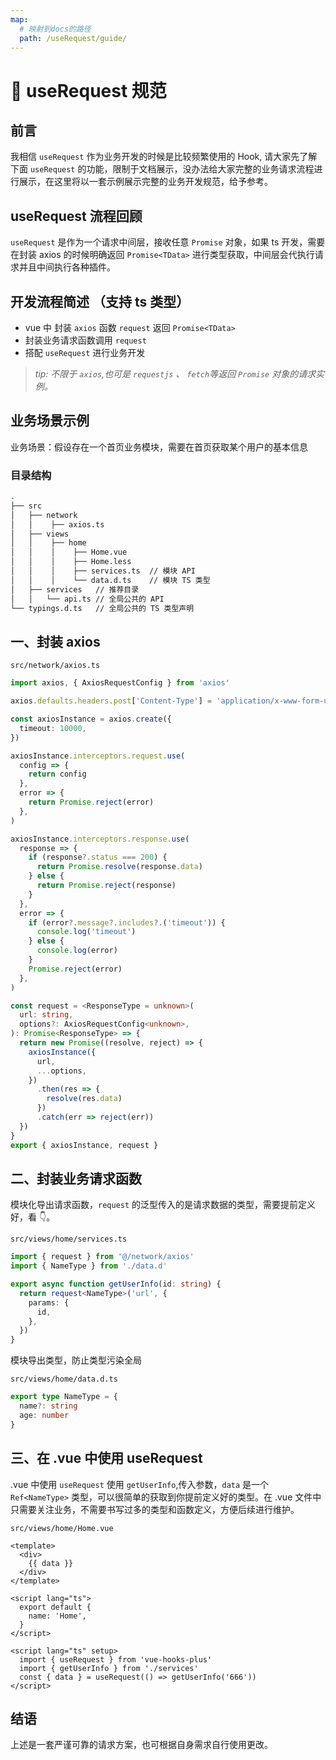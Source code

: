 ```yaml
---
map:
  # 映射到docs的路径
  path: /useRequest/guide/
---
```


# 📐 useRequest 规范

## 前言

我相信 `useRequest` 作为业务开发的时候是比较频繁使用的 Hook, 请大家先了解下面 `useRequest` 的功能，限制于文档展示，没办法给大家完整的业务请求流程进行展示，在这里将以一套示例展示完整的业务开发规范，给予参考。

## useRequest 流程回顾

`useRequest` 是作为一个请求中间层，接收任意 `Promise` 对象，如果 ts 开发，需要在封装 axios 的时候明确返回 `Promise<TData>` 进行类型获取，中间层会代执行请求并且中间执行各种插件。

## 开发流程简述 （支持 ts 类型）

- vue 中 封装 `axios` 函数 `request` 返回 `Promise<TData>`
- 封装业务请求函数调用 `request`
- 搭配 `useRequest` 进行业务开发

> _tip: 不限于 `axios`,也可是 `requestjs` 、 `fetch`等返回 `Promise` 对象的请求实例。_

## 业务场景示例

业务场景：假设存在一个首页业务模块，需要在首页获取某个用户的基本信息

### 目录结构

```bash
.
├── src
│   ├── network
│   │    ├── axios.ts
│   ├── views
│   │    ├── home
│   │    │    ├── Home.vue
│   │    │    ├── Home.less
│   │    │    ├── services.ts  // 模块 API
│   │    │    └── data.d.ts    // 模块 TS 类型
│   ├── services   // 推荐目录
│   │   └── api.ts // 全局公共的 API
└── typings.d.ts   // 全局公共的 TS 类型声明

```

## 一、封装 axios

`src/network/axios.ts`

```typescript
import axios, { AxiosRequestConfig } from 'axios'

axios.defaults.headers.post['Content-Type'] = 'application/x-www-form-urlencoded;charset=UTF-8'

const axiosInstance = axios.create({
  timeout: 10000,
})

axiosInstance.interceptors.request.use(
  config => {
    return config
  },
  error => {
    return Promise.reject(error)
  },
)

axiosInstance.interceptors.response.use(
  response => {
    if (response?.status === 200) {
      return Promise.resolve(response.data)
    } else {
      return Promise.reject(response)
    }
  },
  error => {
    if (error?.message?.includes?.('timeout')) {
      console.log('timeout')
    } else {
      console.log(error)
    }
    Promise.reject(error)
  },
)

const request = <ResponseType = unknown>(
  url: string,
  options?: AxiosRequestConfig<unknown>,
): Promise<ResponseType> => {
  return new Promise((resolve, reject) => {
    axiosInstance({
      url,
      ...options,
    })
      .then(res => {
        resolve(res.data)
      })
      .catch(err => reject(err))
  })
}
export { axiosInstance, request }
```

## 二、封装业务请求函数

模块化导出请求函数，`request` 的泛型传入的是请求数据的类型，需要提前定义好，看 👇。

`src/views/home/services.ts`

```typescript
import { request } from '@/network/axios'
import { NameType } from './data.d'

export async function getUserInfo(id: string) {
  return request<NameType>('url', {
    params: {
      id,
    },
  })
}
```

模块导出类型，防止类型污染全局

`src/views/home/data.d.ts`

```typescript
export type NameType = {
  name?: string
  age: number
}
```

## 三、在 .vue 中使用 useRequest

.vue 中使用 `useRequest` 使用 `getUserInfo`,传入参数，`data` 是一个 `Ref<NameType>` 类型，可以很简单的获取到你提前定义好的类型。在 .vue 文件中只需要关注业务，不需要书写过多的类型和函数定义，方便后续进行维护。

`src/views/home/Home.vue`

```vue
<template>
  <div>
    {{ data }}
  </div>
</template>

<script lang="ts">
  export default {
    name: 'Home',
  }
</script>

<script lang="ts" setup>
  import { useRequest } from 'vue-hooks-plus'
  import { getUserInfo } from './services'
  const { data } = useRequest(() => getUserInfo('666'))
</script>
```

## 结语

上述是一套严谨可靠的请求方案，也可根据自身需求自行使用更改。
